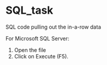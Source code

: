 # SQL_task
SQL code pulling out the in-a-row data

For Microsoft SQL Server:
1. Open the file
2. Click on Execute (F5).

